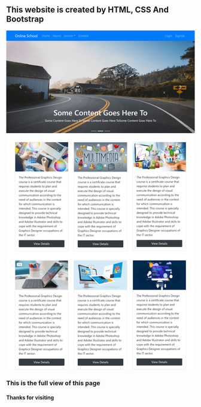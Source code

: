 <h2>This website is created by HTML, CSS And Bootstrap</h2>
<img src="image/bootstrap-webpage-design.png">
<h3>This is the full view of this page</h3>
<h4>Thanks for visiting</h4>